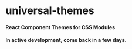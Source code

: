 # universal-themes

#### React Component Themes for CSS Modules

**In active development, come back in a few days.**
